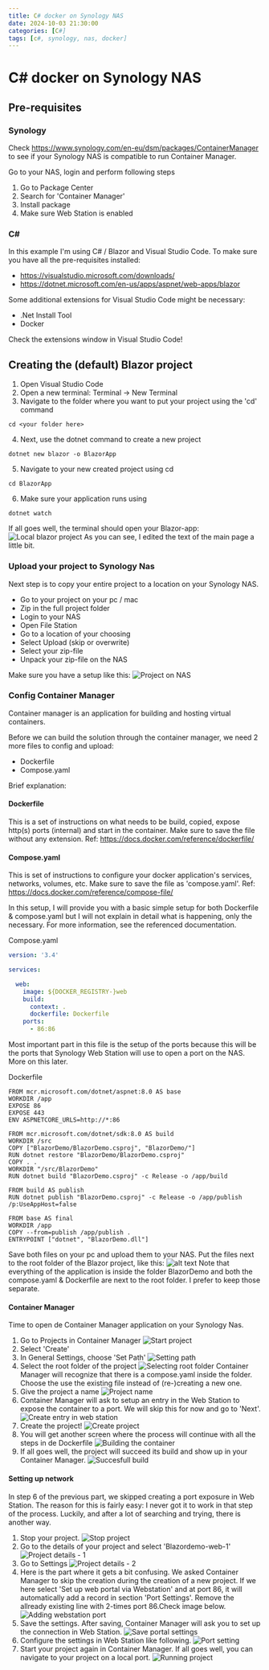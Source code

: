 ```yaml
---
title: C# docker on Synology NAS
date: 2024-10-03 21:30:00
categories: [C#]
tags: [c#, synology, nas, docker]
---
```

# C# docker on Synology NAS

## Pre-requisites

### Synology
Check https://www.synology.com/en-eu/dsm/packages/ContainerManager to see if your Synology NAS is compatible to run Container Manager.

Go to your NAS, login and perform following steps
1. Go to Package Center
2. Search for 'Container Manager'
3. Install package
4. Make sure Web Station is enabled

### C#
In this example I'm using C# / Blazor and Visual Studio Code.
To make sure you have all the pre-requisites installed:
- https://visualstudio.microsoft.com/downloads/
- https://dotnet.microsoft.com/en-us/apps/aspnet/web-apps/blazor

Some additional extensions for Visual Studio Code might be necessary:
- .Net Install Tool
- Docker

Check the extensions window in Visual Studio Code!

## Creating the (default) Blazor project
1. Open Visual Studio Code
2. Open a new terminal: Terminal -> New Terminal
3. Navigate to the folder where you want to put your project using the 'cd' command
```Shell
cd <your folder here>
```
4. Next, use the dotnet command to create a new project
```Shell
dotnet new blazor -o BlazorApp
```
5. Navigate to your new created project using cd
```Shell
cd BlazorApp
```
6. Make sure your application runs using
```Shell
dotnet watch
```

If all goes well, the terminal should open your Blazor-app:
![Local blazor project](/assets/2024-10-03/Schermafbeelding%202024-09-26%20om%2021.09.14-1.png)
As you can see, I edited the text of the main page a little bit.

### Upload your project to Synology Nas
Next step is to copy your entire project to a location on your Synology NAS.
* Go to your project on your pc / mac
* Zip in the full project folder
* Login to your NAS
* Open File Station
* Go to a location of your choosing
* Select Upload (skip or overwrite)
* Select your zip-file
* Unpack your zip-file on the NAS

Make sure you have a setup like this:
![Project on NAS](/assets/2024-10-03/Schermafbeelding%202024-09-26%20om%2021.53.27-1.png)

### Config Container Manager
Container manager is an application for building and hosting virtual containers. 

Before we can build the solution through the container manager, we need 2 more files to config and upload:
- Dockerfile
- Compose.yaml

Brief explanation:
#### Dockerfile
This is a set of instructions on what needs to be build, copied, expose http(s) ports (internal) and start in the container. Make sure to save the file without any extension.
Ref: https://docs.docker.com/reference/dockerfile/

#### Compose.yaml
This is set of instructions to configure your docker application's services, networks, volumes, etc. Make sure to save the file as 'compose.yaml'.
Ref: https://docs.docker.com/reference/compose-file/ 

In this setup, I will provide you with a basic simple setup for both Dockerfile & compose.yaml but I will not explain in detail what is happening, only the necessary. For more information, see the referenced documentation.

Compose.yaml
```yaml
version: '3.4'

services:

  web:
    image: ${DOCKER_REGISTRY-}web
    build:
      context: .
      dockerfile: Dockerfile
    ports:
      - 86:86
```
Most important part in this file is the setup of the ports because this will be the ports that Synology Web Station will use to open a port on the NAS. More on this later.

Dockerfile
```Docker
FROM mcr.microsoft.com/dotnet/aspnet:8.0 AS base
WORKDIR /app
EXPOSE 86
EXPOSE 443
ENV ASPNETCORE_URLS=http://*:86

FROM mcr.microsoft.com/dotnet/sdk:8.0 AS build
WORKDIR /src
COPY ["BlazorDemo/BlazorDemo.csproj", "BlazorDemo/"]
RUN dotnet restore "BlazorDemo/BlazorDemo.csproj"
COPY . .
WORKDIR "/src/BlazorDemo"
RUN dotnet build "BlazorDemo.csproj" -c Release -o /app/build

FROM build AS publish
RUN dotnet publish "BlazorDemo.csproj" -c Release -o /app/publish /p:UseAppHost=false

FROM base AS final
WORKDIR /app
COPY --from=publish /app/publish .
ENTRYPOINT ["dotnet", "BlazorDemo.dll"]
```
Save both files on your pc and upload them to your NAS.
Put the files next to the root folder of the Blazor project, like this:
![alt text](/assets/2024-10-03/Schermafbeelding%202024-09-26%20om%2022.17.22-1.png)
Note that everything of the application is inside the folder BlazorDemo and both the compose.yaml & Dockerfile are next to the root folder. I prefer to keep those separate.

#### Container Manager
Time to open de Container Manager application on your Synology Nas.

1. Go to Projects in Container Manager
![Start project](/assets/2024-10-03/Schermafbeelding%202024-09-29%20om%2020.29.47-1.png)
2. Select 'Create'
3. In General Settings, choose 'Set Path'
![Setting path](/assets/2024-10-03/Schermafbeelding%202024-09-29%20om%2020.30.06-1.png)
4. Select the root folder of the project
![Selecting root folder](/assets/2024-10-03/Schermafbeelding%202024-09-29%20om%2020.31.11-1.png)
Container Manager will recognize that there is a compose.yaml inside the folder. Choose the use the existing file instead of (re-)creating a new one.
5. Give the project a name
![Project name](/assets/2024-10-03/Schermafbeelding%202024-09-29%20om%2020.31.51-1.png)
6. Container Manager will ask to setup an entry in the Web Station to expose the container to a port. We will skip this for now and go to 'Next'.
![Create entry in web station](/assets/2024-10-03/Schermafbeelding%202024-09-29%20om%2020.32.13-1.png)
7. Create the project!
![Create project](/assets/2024-10-03/Schermafbeelding%202024-09-29%20om%2020.32.25-1.png)
8. You will get another screen where the process will continue with all the steps in de Dockerfile
![Building the container](/assets/2024-10-03/Schermafbeelding%202024-09-29%20om%2020.32.38-1.png)
9. If all goes well, the project will succeed its build and show up in your Container Manager.
![Succesfull build](/assets/2024-10-03/Schermafbeelding%202024-09-29%20om%2020.45.37-1.png)

#### Setting up network
In step 6 of the previous part, we skipped creating a port exposure in Web Station. The reason for this is fairly easy: I never got it to work in that step of the process. Luckily, and after a lot of searching and trying, there is another way.

1. Stop your project.
![Stop project](/assets/2024-10-03/Schermafbeelding%202024-09-29%20om%2020.53.27-1.png)
2. Go to the details of your project and select 'Blazordemo-web-1'
![Project details - 1](/assets/2024-10-03/Schermafbeelding%202024-09-29%20om%2020.54.00-1.png)
3. Go to Settings
![Project details - 2](/assets/2024-10-03/Schermafbeelding%202024-09-29%20om%2020.54.47-1.png)
4. Here is the part where it gets a bit confusing. We asked Container Manager to skip the creation during the creation of a new project. If we here select 'Set up web portal via Webstation' and at port 86, it will automatically add a record in section 'Port Settings'. Remove the allready existing line with 2-times port 86.Check image below.
![Adding webstation port](/assets/2024-10-03/Schermafbeelding%202024-09-29%20om%2020.55.05-1.png)
5. Save the settings. After saving, Container Manager will ask you to set up the connection in Web Station.
![Save portal settings](/assets/2024-10-03/Schermafbeelding%202024-09-29%20om%2020.55.26-1.png)
6. Configure the settings in Web Station like following.
![Port setting](/assets/2024-10-03/Schermafbeelding%202024-09-29%20om%2020.55.51-1.png)
7. Start your project again in Container Manager. If all goes well, you can navigate to your project on a local port.
![Running project](/assets/2024-10-03/Schermafbeelding%202024-09-29%20om%2021.16.55-1.png)
